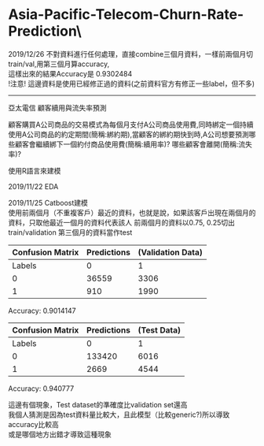 # Asia-Pacific-Telecom-Churn-Rate-Prediction\


2019/12/26 不對資料進行任何處理，直接combine三個月資料，一樣前兩個月切train/val,用第三個月算accuracy,  
這樣出來的結果Accuracy是 0.9302484  
!注意! 這邊資料是使用已經修正過的資料(之前資料官方有修正一些label，但不多)  

--------------------------------------------------------------------------------------------------

亞太電信 顧客續用與流失率預測

顧客購買A公司商品的交易模式為每個月支付A公司商品使用費,同時綁定一個持續使用A公司商品的約定期間(簡稱:綁約期),當顧客的綁約期快到時,A公司想要預測哪些顧客會繼續綁下一個約付商品使用費(簡稱:續用率)? 哪些顧客會離開(簡稱:流失率)? 

使用R語言來建模

2019/11/22  EDA   

2019/11/25  Catboost建模  
使用前兩個月（不重複客戶）最近的資料，也就是說，如果該客戶出現在兩個月的資料，只取他最近一個月的資料代表該人
前兩個月的資料以0.75, 0.25切出train/validation
第三個月的資料當作test


| Confusion Matrix | Predictions    |   (Validation Data)  | 
| ------------ | -------------- | ------------- | 
| Labels       |       0        |       1       | 
|      0       | 36559          | 3306          | 
|      1       | 910            | 1990          | 

Accuracy:  0.9014147 


| Confusion Matrix | Predictions    |   (Test Data)  | 
| ------------ | -------------- | ------------- | 
| Labels       |       0        |       1       | 
|      0       | 133420          | 6016          | 
|      1       | 2669            | 4544          | 


Accuracy:  0.940777    


這邊有個現象，Test dataset的準確度比validation set還高    
我個人猜測是因為test資料量比較大，且此模型（比較generic?)所以導致accuracy比較高   
或是哪個地方出錯才導致這種現象   
